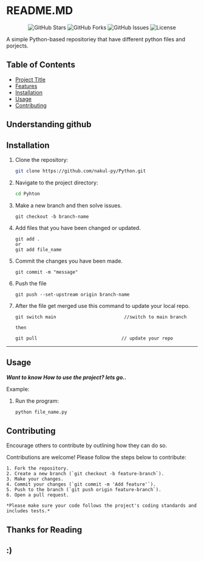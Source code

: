 # README.MD 

<p align="center">
  <img src="https://img.shields.io/github/stars/nakul-py/Python?style=social" alt="GitHub Stars"/>
  <img src="https://img.shields.io/github/forks/nakul-py/Python?style=social" alt="GitHub Forks"/>
  <img src="https://img.shields.io/github/issues/nakul-py/Python" alt="GitHub Issues"/>
  <img src="https://img.shields.io/github/license/nakul-py/Python" alt="License"/>
</p>

A simple Python-based repositoriey that have different python files and porjects.

## Table of Contents

- [Project Title](#understandinggithub)
- [Features](#features)
- [Installation](#installation)
- [Usage](#usage)
- [Contributing](#contributing)
## Understanding github


## Installation

1. Clone the repository:
    ```bash
    git clone https://github.com/nakul-py/Python.git
    ```
2. Navigate to the project directory:
    ```bash
    cd Pyhton
    ```
3. Make a new branch and then solve issues.
   ```
   git checkout -b branch-name
   ``` 
4.  Add files that you have been changed or updated.
    ```
    git add .
    or 
    git add file_name
    ```
5. Commit the changes you have been made.
   ```
   git commit -m "message"
   ```
6. Push the file 
   ```
   git push --set-upstream origin branch-name
   ```
7. After the file get merged use this command to update your local repo.
   ```
   git switch main                         //switch to main branch

   then

   git pull                               // update your repo
   ```
-----------------------------------

## Usage

***Want to know How to use the project? lets go..***

Example:

1. Run the program:
    ```bash
    python file_name.py
    ```

## Contributing

Encourage others to contribute by outlining how they can do so.

Contributions are welcome! Please follow the steps below to contribute:
```
1. Fork the repository.
2. Create a new branch (`git checkout -b feature-branch`).
3. Make your changes.
4. Commit your changes (`git commit -m 'Add feature'`).
5. Push to the branch (`git push origin feature-branch`).
6. Open a pull request.

*Please make sure your code follows the project's coding standards and includes tests.*

```

## Thanks for Reading

## :)